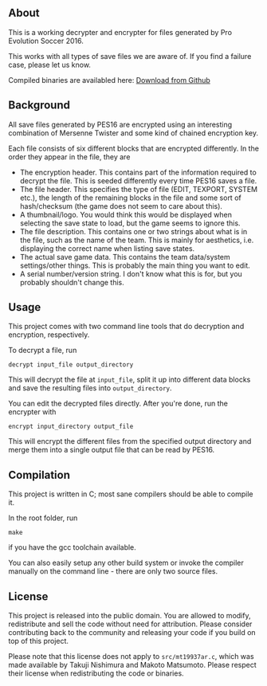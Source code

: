 About
-----

This is a working decrypter and encrypter for files generated by Pro Evolution Soccer 2016.

This works with all types of save files we are aware of. If you find a failure case, please let us know.

Compiled binaries are availabled here: [Download from Github](https://github.com/tunabrain4cc/pes16decrypter/releases/download/1.0.0/pes16decrypter.zip)

Background
----------

All save files generated by PES16 are encrypted using an interesting combination of Mersenne Twister and some kind of chained encryption key.

Each file consists of six different blocks that are encrypted differently. In the order they appear in the file, they are

* The encryption header. This contains part of the information required to decrypt the file. This is seeded differently every time PES16 saves a file.
* The file header. This specifies the type of file (EDIT, TEXPORT, SYSTEM etc.), the length of the remaining blocks in the file and some sort of hash/checksum (the game does not seem to care about this).
* A thumbnail/logo. You would think this would be displayed when selecting the save state to load, but the game seems to ignore this.
* The file description. This contains one or two strings about what is in the file, such as the name of the team. This is mainly for aesthetics, i.e. displaying the correct name when listing save states.
* The actual save game data. This contains the team data/system settings/other things. This is probably the main thing you want to edit.
* A serial number/version string. I don't know what this is for, but you probably shouldn't change this.

Usage
-----

This project comes with two command line tools that do decryption and encryption, respectively.

To decrypt a file, run

	decrypt input_file output_directory

This will decrypt the file at `input_file`, split it up into different data blocks and save the resulting files into `output_directory`.

You can edit the decrypted files directly. After you're done, run the encrypter with

	encrypt input_directory output_file

This will encrypt the different files from the specified output directory and merge them into a single output file that can be read by PES16.

Compilation
-----------
This project is written in C; most sane compilers should be able to compile it.

In the root folder, run

	make

if you have the gcc toolchain available.

You can also easily setup any other build system or invoke the compiler manually on the command line - there are only two source files.


License
-------

This project is released into the public domain. You are allowed to modify, redistribute and sell the code without need for attribution. Please consider contributing back to the community and releasing your code if you build on top of this project.

Please note that this license does not apply to `src/mt19937ar.c`, which was made available by Takuji Nishimura and Makoto Matsumoto. Please respect their license when redistributing the code or binaries.